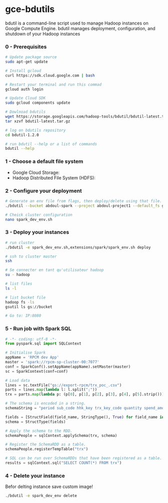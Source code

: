# gce-bdutils
bdutil is a command-line script used to manage Hadoop instances on Google Compute Engine. bdutil manages deployment, configuration, and shutdown of your Hadoop instances

### 0 - Prerequisites 
```sh
# Update package source
sudo apt-get update

# Install gcloud
curl https://sdk.cloud.google.com | bash

# Restart your terminal and run this commad
gcloud auth login

# Update Cloud SDK 
sudo gcloud components update

# Dowlnoad bdutils
wget https://storage.googleapis.com/hadoop-tools/bdutil/bdutil-latest.tar.gz
tar xzvf bdutil-latest.tar.gz

# log on bdutils repository
cd bdutil-1.2.0

# run bdutil --help or a list of commands
bdutil --help
```

### 1 - Choose a default file system
- Google Cloud Storage:
- Hadoop Distributed File System (HDFS):

### 2 - Configure your deployment
```sh
# Generate an env file from flags, then deploy/delete using that file.
./bdutil --bucket abdoul-spark --project abdoul-project1 --default_fs gs --master_machine_type n1-standard-4 --zone europe-west1-b --num_workers 4 --prefix spark-cluster --verbose generate_config spark_dev_env.sh

# Cheick cluster configuration
nano spark_dev_env.sh

```

### 3 - Deploy your instances
```sh
# run cluster
./bdutil -e spark_dev_env.sh,extensions/spark/spark_env.sh deploy

# ssh to cluster master
ssh 

# Se connecter en tant qu'utilisateur hadoop
su - hadoop

# list files
ls -l

# list bucket file
hadoop fs -ls
gsutil ls gs://bucket

# Go to: IP:8080
```


### 5 - Run job with Spark SQL
```python
# -*- coding: utf-8 -*-
from pyspark.sql import SQLContext

# Initialise Spark
appName = 'RPCM dev App'
master = 'spark://rpcm-sp-cluster-00:7077' 
conf = SparkConf().setAppName(appName).setMaster(master)
sc = SparkContext(conf=conf)

# Load data
lines = sc.textFile("gs://export-rpcm/trx_poc_.csv")
parts = lines.map(lambda l: l.split(";"))
trx = parts.map(lambda p: (p[0], p[1], p[2], p[3], p[4], p[5].strip()))

# The schema is encoded in a string.
schemaString = "period sub_code hhk_key trx_key_code quantity spend_amount"

fields = [StructField(field_name, StringType(), True) for field_name in schemaString.split()]
schema = StructType(fields)

# Apply the schema to the RDD.
schemaPeople = sqlContext.applySchema(trx, schema)

# Register the SchemaRDD as a table.
schemaPeople.registerTempTable("trx")

# SQL can be run over SchemaRDDs that have been registered as a table.
results = sqlContext.sql("SELECT COUNT(*) FROM trx")
```

### 4 - Delete your instance  
Befor delting instance save custom image!
```sh
./bdutil -e spark_dev_env delete
```
